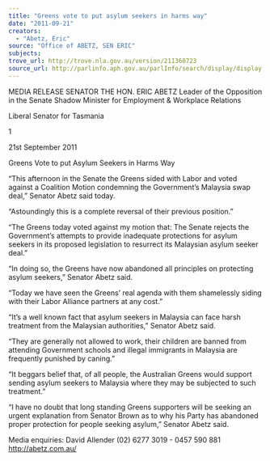 ```yaml
---
title: "Greens vote to put asylum seekers in harms way"
date: "2011-09-21"
creators:
  - "Abetz, Eric"
source: "Office of ABETZ, SEN ERIC"
subjects:
trove_url: http://trove.nla.gov.au/version/211360723
source_url: http://parlinfo.aph.gov.au/parlInfo/search/display/display.w3p;query=Id%3A%22media/pressrel/1118190%22
---
```


 

 

 MEDIA RELEASE  SENATOR THE HON. ERIC ABETZ  Leader of the Opposition in the Senate  Shadow Minister for Employment & Workplace Relations 

 Liberal Senator for Tasmania 

 

 

 

 

  1 

 21st September 2011 

 

 Greens Vote to put Asylum Seekers in Harms Way   

 “This afternoon in the Senate the Greens sided with Labor and voted against a  Coalition Motion condemning the Government’s Malaysia swap deal,” Senator Abetz  said today.   

 “Astoundingly this is a complete reversal of their previous position.”    

 “The Greens today voted against my motion that: The Senate rejects the  Government’s attempts to provide inadequate protections for asylum seekers in its  proposed legislation to resurrect its Malaysian asylum seeker deal.”   

  “In doing so, the Greens have now abandoned all principles on protecting asylum  seekers,” Senator Abetz said.    

 “Today we have seen the Greens’ real agenda with them shamelessly siding with  their Labor Alliance partners at any cost.”   

 “It’s a well known fact that asylum seekers in Malaysia can face harsh treatment from  the Malaysian authorities,” Senator Abetz said.    

 “They are generally not allowed to work, their children are banned from attending  Government schools and illegal immigrants in Malaysia are frequently punished by  caning.”    

 “It beggars belief that, of all people, the Australian Greens would support sending  asylum seekers to Malaysia where they may be subjected to such treatment.”   

 “I have no doubt that long standing Greens supporters will be seeking an urgent  explanation from Senator Brown as to why his Party has abandoned proper  protection for people seeking asylum,” Senator Abetz said.    

 Media enquiries: David Allender (02) 6277 3019 - 0457 590 881  http://abetz.com.au/ 

